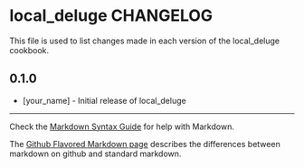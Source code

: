 # local_deluge CHANGELOG

This file is used to list changes made in each version of the local_deluge cookbook.

## 0.1.0
- [your_name] - Initial release of local_deluge

- - -
Check the [Markdown Syntax Guide](http://daringfireball.net/projects/markdown/syntax) for help with Markdown.

The [Github Flavored Markdown page](http://github.github.com/github-flavored-markdown/) describes the differences between markdown on github and standard markdown.
